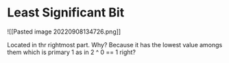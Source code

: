 # Least Significant Bit
![[Pasted image 20220908134726.png]]

Located in thr rightmost part. Why? Because it has the lowest value amongs them which is primary 1 as in 2 ^ 0 == 1 right?